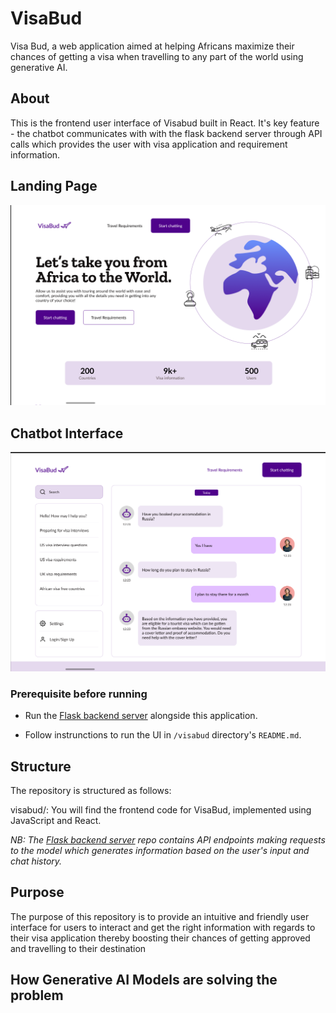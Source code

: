 # VisaBud
Visa Bud, a web application aimed at helping Africans maximize their chances of getting a visa when travelling to any part of the world using generative AI.

## About
This is the frontend user interface of Visabud built in React. It's key feature - the chatbot communicates with with the flask backend server through API calls which provides the user with visa application and requirement information.

## Landing Page
![VisaBud Landing Page](/images/landing-page.png)

## Chatbot Interface
![VisaBud ChatBot](/images/chatbot.png)

### Prerequisite before running
- Run the [Flask backend server](https://github.com/Idadelveloper/visabud-flask-server) alongside this application.

- Follow instrunctions to run the UI in `/visabud` directory's `README.md`.

## Structure
The repository is structured as follows:

visabud/: You will find the frontend code for VisaBud, implemented using JavaScript and React. 

_NB: The [Flask backend server](https://github.com/Idadelveloper/visabud-flask-server) repo contains API endpoints making requests to the model which generates information based on the user's input and chat history._


## Purpose
The purpose of this repository is to provide an intuitive and friendly user interface for users to interact and get the right information with regards to their visa application thereby boosting their chances of getting approved and travelling to their destination

## How Generative AI Models are solving the problem

